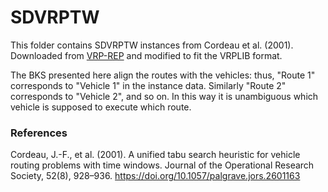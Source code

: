 # SDVRPTW

This folder contains SDVRPTW instances from Cordeau et al. (2001).
Downloaded from [VRP-REP](http://www.vrp-rep.org/datasets/item/2017-0016.html) and modified to fit the VRPLIB format.

The BKS presented here align the routes with the vehicles: thus, "Route 1" corresponds to "Vehicle 1" in the instance data.
Similarly "Route 2" corresponds to "Vehicle 2", and so on.
In this way it is unambiguous which vehicle is supposed to execute which route.

### References

Cordeau, J.-F., et al. (2001). A unified tabu search heuristic for vehicle routing problems with time windows. Journal of the Operational Research Society, 52(8), 928–936. https://doi.org/10.1057/palgrave.jors.2601163
 
